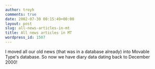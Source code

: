 ```yaml
---
author: troyh
comments: true
date: 2002-07-30 00:15:49+00:00
layout: post
slug: all-news-articles-in-mt
title: All news articles in MT
wordpress_id: 1507
---
```


I moved all our old news (that was in a database already) into Movable Type's database. So now we have diary data dating back to December 2000!

